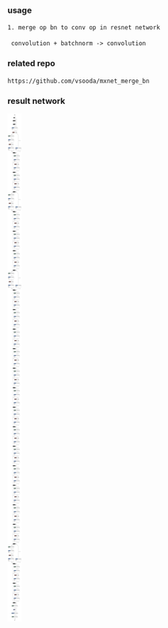 ### usage

```
1. merge op bn to conv op in resnet network

 convolution + batchnorm -> convolution

```

### related repo
```
https://github.com/vsooda/mxnet_merge_bn
```
### result network
![](mergebn_test-symbol.png)